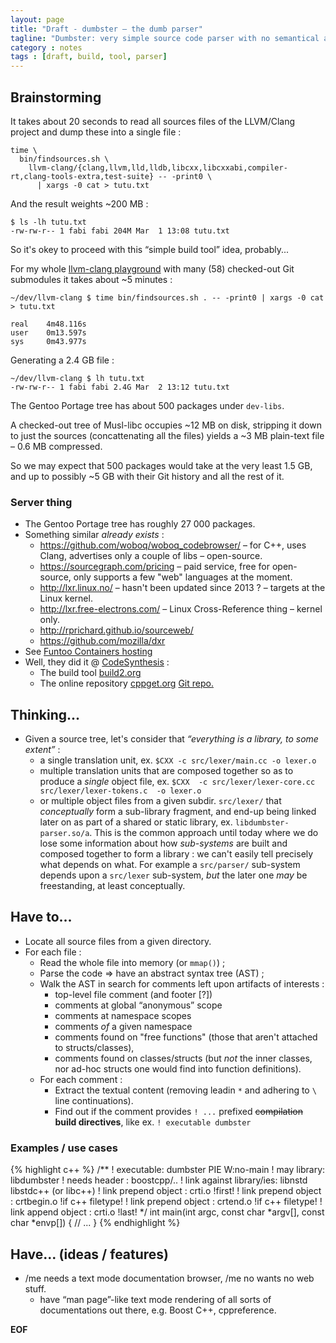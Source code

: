 ```yaml
---
layout: page
title: "Draft - dumbster – the dumb parser"
tagline: "Dumbster: very simple source code parser with no semantical analysis."
category : notes
tags : [draft, build, tool, parser]
---
```


## Brainstorming

It takes about 20 seconds to read all sources files of the LLVM/Clang project and
dump these into a single file :

    time \
      bin/findsources.sh \
        llvm-clang/{clang,llvm,lld,lldb,libcxx,libcxxabi,compiler-rt,clang-tools-extra,test-suite} -- -print0 \
          | xargs -0 cat > tutu.txt

And the result weights ~200 MB :

    $ ls -lh tutu.txt
    -rw-rw-r-- 1 fabi fabi 204M Mar  1 13:08 tutu.txt

So it's okey to proceed with this “simple build tool” idea, probably...

For my whole [llvm-clang playground](https://github.com/fabic/llvm-clang)
with many (58) checked-out Git submodules it takes about ~5 minutes :

    ~/dev/llvm-clang $ time bin/findsources.sh . -- -print0 | xargs -0 cat > tutu.txt

    real    4m48.116s
    user    0m13.597s
    sys     0m43.977s

Generating a 2.4 GB file :

    ~/dev/llvm-clang $ lh tutu.txt
    -rw-rw-r-- 1 fabi fabi 2.4G Mar  2 13:12 tutu.txt

The Gentoo Portage tree has about 500 packages under `dev-libs`.

A checked-out tree of Musl-libc occupies ~12 MB on disk, stripping it down to
just the sources (concattenating all the files) yields a ~3 MB plain-text file
– 0.6 MB compressed.

So we may expect that 500 packages would take at the very least 1.5 GB,
and up to possibly ~5 GB with their Git history and all the rest of it.

### Server thing

* The Gentoo Portage tree has roughly 27 000 packages.
* Something similar _already exists_ :
    - <https://github.com/woboq/woboq_codebrowser/> – for C++, uses Clang, advertises
      only a couple of libs – open-source.
    - <https://sourcegraph.com/pricing> – paid service, free for open-source, only
      supports a few "web" languages at the moment.
    - <http://lxr.linux.no/> – hasn't been updated since 2013 ? – targets at the
      Linux kernel.
    - <http://lxr.free-electrons.com/> – Linux Cross-Reference thing – kernel only.
    - <http://rprichard.github.io/sourceweb/>
    - <https://github.com/mozilla/dxr>
* See [Funtoo Containers hosting](http://www.funtoo.org/Funtoo_Containers)
* Well, they did it @ [CodeSynthesis](http://www.codesynthesis.com/) :
    - The build tool [build2.org](https://build2.org/)
    - The online repository [cppget.org](https://cppget.org/)
      [Git repo.](https://git.build2.org/cgit/)

## Thinking...

* Given a source tree, let's consider that _“everything is a library, to some extent”_ :
    - a single translation unit, ex. `$CXX -c src/lexer/main.cc -o lexer.o`
    - multiple translation units that are composed together so as to produce
      a _single_ object file, ex.
      `$CXX  -c src/lexer/lexer-core.cc src/lexer/lexer-tokens.c  -o lexer.o`
    - or multiple object files from a given subdir. `src/lexer/` that _conceptually_
      form a sub-library fragment, and end-up being linked later on as part of
      a shared or static library, ex. `libdumbster-parser.so/a`.
      This is the common approach until today where we do lose some information
      about how _sub-systems_ are built and composed together to form a library :
      we can't easily tell precisely what depends on what.  For example a `src/parser/`
      sub-system depends upon a `src/lexer` sub-system, _but_ the later one _may_
      be freestanding, at least conceptually.


## Have to...

* Locate all source files from a given directory.
* For each file :
    - Read the whole file into memory (or `mmap()`) ;
    - Parse the code ⇒ have an abstract syntax tree (AST) ;
    - Walk the AST in search for comments left upon artifacts of interests :
        - top-level file comment (and footer [?])
        - comments at global “anonymous” scope
        - comments at namespace scopes
        - comments _of_ a given namespace
        - comments found on "free functions" (those that aren't attached to structs/classes),
        - comments found on classes/structs (but _not_ the inner classes,
          nor ad-hoc structs one would find into function definitions).
    - For each comment :
        - Extract the textual content (removing leadin `*` and adhering to `\`
          line continuations).
        - Find out if the comment provides `! ...` prefixed ~~compilation~~
          __build directives__, like ex. `! executable dumbster`

### Examples / use cases

{% highlight c++ %}
/**
! executable: dumbster PIE W:no-main
! may library: libdumbster
! needs header : boostcpp/..
! link against library/ies: libnstd libstdc++ (or libc++)
! link prepend object : crti.o  !first!
! link prepend object : crtbegin.o  !if c++ filetype!
! link prepend object : crtend.o    !if c++ filetype!
! link append object  : crti.o  !last!
*/
int main(int argc, const char *argv[], const char *envp[])
{
  // ...
}
{% endhighlight %}

## Have... (ideas / features)

* /me needs a text mode documentation browser, /me no wants no web stuff.
    - have “man page”-like text mode rendering of all sorts of documentations
      out there, e.g. Boost C++, cppreference.






__EOF__
